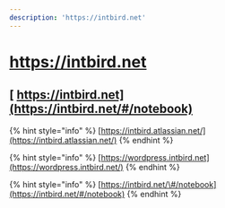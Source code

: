 ```yaml
---
description: 'https://intbird.net'
---
```


# https://intbird.net

## [ https://intbird.net](https://intbird.net/#/notebook)

{% hint style="info" %}
[https://intbird.atlassian.net/](https://intbird.atlassian.net/)
{% endhint %}

{% hint style="info" %}
[https://wordpress.intbird.net](https://wordpress.intbird.net/)
{% endhint %}

{% hint style="info" %}
[https://intbird.net/\#/notebook](https://intbird.net/#/notebook)
{% endhint %}



